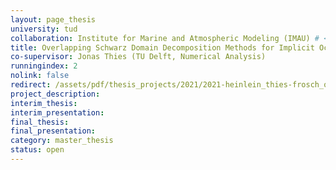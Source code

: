 ```yaml
---
layout: page_thesis
university: tud
collaboration: Institute for Marine and Atmospheric Modeling (IMAU) # <a href="https://www.uu.nl/en/research/institute-for-marine-and-atmospheric-research-imau" target="_blank">Institute for Marine and Atmospheric Modeling (IMAU)</a>
title: Overlapping Schwarz Domain Decomposition Methods for Implicit Ocean Models
co-supervisor: Jonas Thies (TU Delft, Numerical Analysis)
runningindex: 2
nolink: false
redirect: /assets/pdf/thesis_projects/2021/2021-heinlein_thies-frosch_ocean/project_description.pdf
project_description:
interim_thesis:
interim_presentation:
final_thesis:
final_presentation:
category: master_thesis
status: open
---
```

